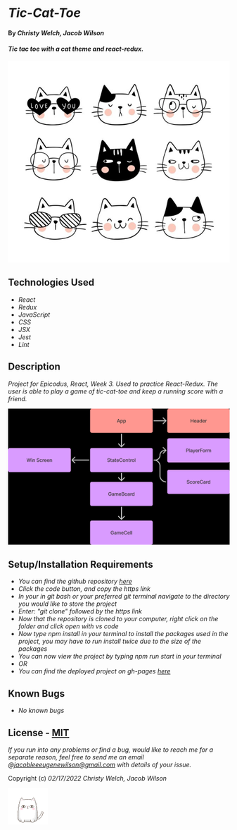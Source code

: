 # _Tic-Cat-Toe_

#### By _**Christy Welch, Jacob Wilson**_

#### _Tic tac toe with a cat theme and react-redux._

![cats](./src/img/cats.jpg)

## Technologies Used

* _React_
* _Redux_
* _JavaScript_
* _CSS_
* _JSX_
* _Jest_
* _Lint_

## Description

_Project for Epicodus, React, Week 3. Used to practice React-Redux. The user is able to play a game of tic-cat-toe and keep a running score with a friend._

![components](./src/img/tic-tac-toe-components.png)

## Setup/Installation Requirements

* _You can find the github repository [here](https://github.com/JLEWilson/tic-cat-toe)_
* _Click the code button, and copy the https link_
* _In your in git bash or your preferred git terminal navigate to the directory you would like to store the project_
* _Enter: "git clone" followed by the https link_
* _Now that the repository is cloned to your computer, right click on the folder and click open with vs code_
* _Now type npm install in your terminal to install the packages used in the project, you may have to run install twice due to the size of the packages_
* _You can now view the project by typing npm run start in your terminal_
* _OR_
* _You can find the deployed project on gh-pages [here](https://jlewilson.github.io/tic-cat-toe/)_

## Known Bugs

* _No known bugs_

## License - [MIT](https://opensource.org/licenses/MIT)

_If you run into any problems or find a bug, would like to reach me for a separate reason, feel free to send me an email @jacobleeeugenewilson@gmail.com with details of your issue._

Copyright (c) _02/17/2022_ _Christy Welch, Jacob Wilson_

![angry cat](./src/img/cat-scratch.gif)